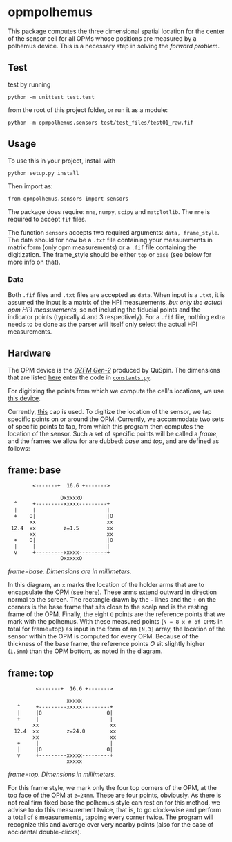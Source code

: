 # opmpolhemus

This package computes the three dimensional spatial location for the center of
the sensor cell for all OPMs whose positions are measured by a polhemus device.
This is a necessary step in solving the *forward problem*.

## Test

test by running 

`python -m unittest test.test` 

from the root of this project
folder, or run it as a module: 

`python -m opmpolhemus.sensors test/test_files/test01_raw.fif`

## Usage

To use this in your project, install with

`python setup.py install`

Then import as:

`from opmpolhemus.sensors import sensors`

The package does require: `mne`, `numpy`, `scipy` and `matplotlib`. The `mne` is required to accept `fif` files.

The function `sensors` accepts two required arguments: `data,
frame_style`. The data should for now be a `.txt` file containing your
measurements in matrix form (only opm measurements) or a `.fif` file containing the
digitization. The frame_style should be either `top` or `base`
(see below for more info on that).


### Data

Both `.fif` files and `.txt` files are accepted as `data`. When input is a
`.txt`, it is assumed the input is a matrix of the HPI measurements, *but only
the actual opm HPI measurements*, so not including the fiducial points and the
indicator points (typically 4 and 3 respectively). For a `.fif` file, nothing
extra needs to be done as the parser will itself only select the actual HPI
measurements.

## Hardware

The OPM device is the 
*[QZFM Gen-2](https://quspin.com/products-qzfm/)* produced by QuSpin. The
dimensions that are listed
[here](http://quspin.com/wp-content/uploads/2016/08/Gen-2.jpg) enter the code in
[`constants.py`](https://github.com/paulmoonshine/opmpolhemus/blob/master/opmpolhemus/constants.py).

For digitizing the points from which we compute the cell's locations, we
use [this
device](https://polhemus.com/scanning-digitizing/digitizing-products/).

Currently, [this](https://quspin.com/experimental-meg-cap/) cap is used. To
digitize the location of the sensor, we tap specific points on or around the OPM. Currently, we accommodate two sets of
specific points to tap, from which this program then computes the location of
the sensor. Such a set of specific points will be called a *frame*, and the
frames we allow for are dubbed: *base* and *top*, and are defined as follows:

## frame: base
```
        <-------+  16.6 +------->

                 OxxxxxO
  ^     +---------xxxxx---------+
  |     |                       |
  +    O|                       |O
       xx                       xx
 12.4  xx         z=1.5         xx
       xx                       xx
  +    O|                       |O
  |     |                       |
  v     +---------xxxxx---------+
                 OxxxxxO
```
*frame=base. Dimensions are in millimeters.*

In this diagram, an `x` marks the location of the holder arms that are to
encapsulate the OPM 
([see here](https://quspin.com/wp-content/uploads/2019/05/Holder-with-base-280x300.png)).
These arms extend outward in direction normal to the screen.
The rectangle drawn by the `-` lines and the `+` on the corners is the base
frame that sits close to the scalp and is the resting frame of the OPM. Finally,
the eight `O` points are the reference points that we mark with the polhemus.
With these measured points (`N = 8 x # of OPMS` in total for frame=top) as input in the form of an
`[N,3]` array, the location of the sensor within the OPM is computed for every
OPM. Because of the thickness of the base frame, the reference points *O* sit
slightly higher (`1.5mm`) than the OPM bottom, as noted in the diagram.

## frame: top
```
         <-------+  16.6 +------->

                   xxxxx
   ^     +---------xxxxx---------+
   |     |O                     O|
   +     |                       |
        xx                       xx
  12.4  xx         z=24.0        xx
        xx                       xx
   +     |                       |
   |     |O                     O|
   v     +---------xxxxx---------+
                   xxxxx
```
*frame=top. Dimensions in millimeters.*

For this frame style, we mark only the four top corners of the OPM, at the top
face of the OPM at `z=24mm`. These are four points, obviously. As there is not
real firm fixed base the polhemus style can rest on for this method, we advise
to do this measurement twice, that is, to go clock-wise and perform a total of
`8` measurements, tapping every corner twice. The program will recognize this
and average over very nearby points (also for the case of accidental
double-clicks).
